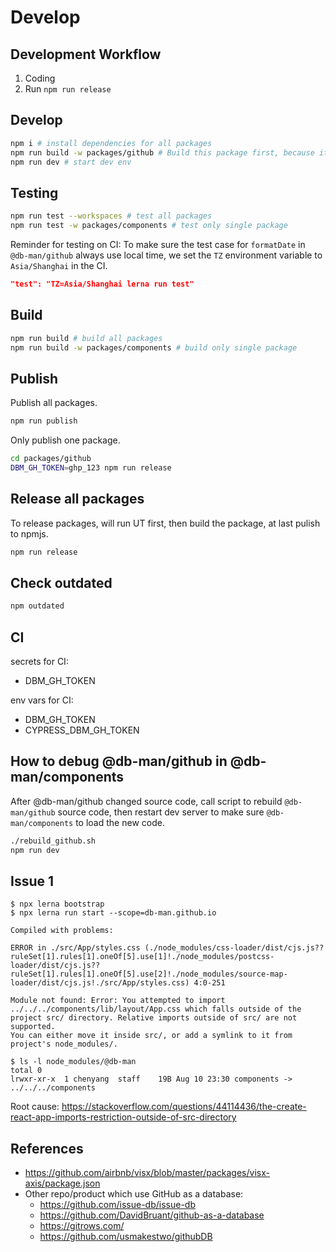# Develop

## Development Workflow

1. Coding
2. Run `npm run release`

## Develop

```sh
npm i # install dependencies for all packages
npm run build -w packages/github # Build this package first, because it's a dependency of @db-man/components
npm run dev # start dev env
```

## Testing

```sh
npm run test --workspaces # test all packages
npm run test -w packages/components # test only single package
```

Reminder for testing on CI: To make sure the test case for `formatDate` in `@db-man/github` always use local time, we set the `TZ` environment variable to `Asia/Shanghai` in the CI.

```json
"test": "TZ=Asia/Shanghai lerna run test"
```

## Build

```sh
npm run build # build all packages
npm run build -w packages/components # build only single package
```

## Publish

Publish all packages.

```sh
npm run publish
```

Only publish one package.

```sh
cd packages/github
DBM_GH_TOKEN=ghp_123 npm run release
```

## Release all packages

To release packages, will run UT first, then build the package, at last pulish to npmjs.

```sh
npm run release
```

## Check outdated

```sh
npm outdated
```

## CI

secrets for CI:

- DBM_GH_TOKEN

env vars for CI:

- DBM_GH_TOKEN
- CYPRESS_DBM_GH_TOKEN

## How to debug @db-man/github in @db-man/components

After @db-man/github changed source code, call script to rebuild `@db-man/github` source code, then restart dev server to make sure `@db-man/components` to load the new code.

```sh
./rebuild_github.sh
npm run dev
```

## Issue 1

```
$ npx lerna bootstrap
$ npx lerna run start --scope=db-man.github.io
```

```
Compiled with problems:

ERROR in ./src/App/styles.css (./node_modules/css-loader/dist/cjs.js??ruleSet[1].rules[1].oneOf[5].use[1]!./node_modules/postcss-loader/dist/cjs.js??ruleSet[1].rules[1].oneOf[5].use[2]!./node_modules/source-map-loader/dist/cjs.js!./src/App/styles.css) 4:0-251

Module not found: Error: You attempted to import ../../../components/lib/layout/App.css which falls outside of the project src/ directory. Relative imports outside of src/ are not supported.
You can either move it inside src/, or add a symlink to it from project's node_modules/.
```

```
$ ls -l node_modules/@db-man
total 0
lrwxr-xr-x  1 chenyang  staff    19B Aug 10 23:30 components -> ../../../components
```

Root cause: https://stackoverflow.com/questions/44114436/the-create-react-app-imports-restriction-outside-of-src-directory

## References

- https://github.com/airbnb/visx/blob/master/packages/visx-axis/package.json
- Other repo/product which use GitHub as a database:
  - https://github.com/issue-db/issue-db
  - https://github.com/DavidBruant/github-as-a-database
  - https://gitrows.com/
  - https://github.com/usmakestwo/githubDB
